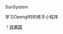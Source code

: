 SunSystem

学习Opengl时的练手小程序

！[效果图](https://github.com/YESshowMeCode/SunSystem/blob/master/suns/1554985877(1).png)
